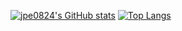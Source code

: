 [![jpe0824's GitHub stats](https://github-readme-stats.vercel.app/api?username=jpe0824&count_private=true&show_icons=true&theme=radical)](https://github.com/anuraghazra/github-readme-stats)
[![Top Langs](https://github-readme-stats.vercel.app/api/top-langs/?username=jpe0824&count_private=true&theme=radical&layout=compact&langs_count=10)](https://github.com/anuraghazra/github-readme-stats)
